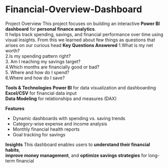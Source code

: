 # Financial-Overview-Dashboard
Project Overview
This project focuses on building an interactive **Power BI dashboard** for **personal finance analytics**.  
It helps track spending, savings, and financial performance over time using visual insights.
From this we learned about few things as questions that arises on our curious head
**Key Questions Answered**
1.What is my net worth?  
2.Is my spending pattern right?  
3. Am I reaching my savings target?  
4.Which months are financially good or bad?  
5. Where and how do I spend?  
6.Where and how do I save?  

**Tools & Technologies**
 **Power BI** for data visualization and dashboarding  
 **Excel/CSV** for financial data input  
 **Data Modeling** for relationships and measures (DAX)  

 **Features**
- Dynamic dashboards with spending vs. saving trends  
- Category-wise expense and income analysis  
- Monthly financial health reports  
- Goal tracking for savings  

 **Insights**
This dashboard enables users to **understand their financial habits**,  
**improve money management**, and **optimize savings strategies** for long-term financial 
